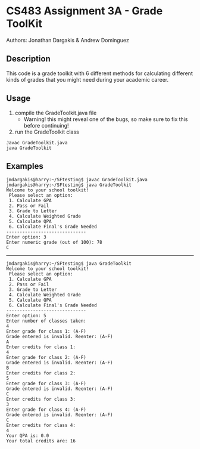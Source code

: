 # CS483 Assignment 3A - Grade ToolKit

Authors: Jonathan Dargakis & Andrew Dominguez

## Description
This code is a grade toolkit with 6 different methods for calculating different kinds of grades that you might need during your academic career.

## Usage
1. compile the GradeToolkit.java file
    - Warning! this might reveal one of the bugs, so make sure to fix this before continuing!
2. run the GradeToolkit class


```
Javac GradeToolkit.java
java GradeToolkit
```
  
## Examples
```
jmdargakis@harry:~/SFtesting$ javac GradeToolkit.java
jmdargakis@harry:~/SFtesting$ java GradeToolkit
Welcome to your school toolkit!
 Please select an option:
 1. Calculate GPA
 2. Pass or Fail
 3. Grade to Letter
 4. Calculate Weighted Grade
 5. Calculate QPA
 6. Calculate Final's Grade Needed
------------------------------
Enter option: 3
Enter numeric grade (out of 100): 78
C
```

---

```
jmdargakis@harry:~/SFtesting$ java GradeToolkit
Welcome to your school toolkit!
 Please select an option:
 1. Calculate GPA
 2. Pass or Fail
 3. Grade to Letter
 4. Calculate Weighted Grade
 5. Calculate QPA
 6. Calculate Final's Grade Needed
------------------------------
Enter option: 5
Enter number of classes taken:
4
Enter grade for class 1: (A-F)
Grade entered is invalid. Reenter: (A-F)
A
Enter credits for class 1:
4
Enter grade for class 2: (A-F)
Grade entered is invalid. Reenter: (A-F)
B
Enter credits for class 2:
5
Enter grade for class 3: (A-F)
Grade entered is invalid. Reenter: (A-F)
C
Enter credits for class 3:
3
Enter grade for class 4: (A-F)
Grade entered is invalid. Reenter: (A-F)
C
Enter credits for class 4:
4
Your QPA is: 0.0
Your total credits are: 16
```